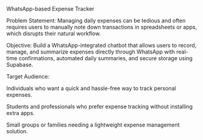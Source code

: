 WhatsApp-based Expense Tracker

Problem Statement:
Managing daily expenses can be tedious and often requires users to manually note down transactions in spreadsheets or apps, which disrupts their natural workflow.

Objective:
Build a WhatsApp-integrated chatbot that allows users to record, manage, and summarize expenses directly through WhatsApp with real-time confirmations, automated daily summaries, and secure storage using Supabase.

Target Audience:

Individuals who want a quick and hassle-free way to track personal expenses.

Students and professionals who prefer expense tracking without installing extra apps.

Small groups or families needing a lightweight expense management solution.
